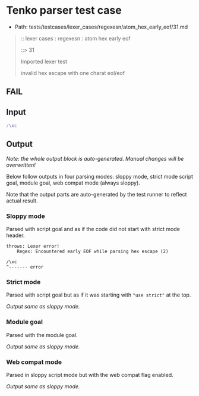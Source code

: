 # Tenko parser test case

- Path: tests/testcases/lexer_cases/regexesn/atom_hex_early_eof/31.md

> :: lexer cases : regexesn : atom hex early eof
>
> ::> 31
>
> Imported lexer test
>
> invalid hex escape with one charat eol/eof

## FAIL

## Input

`````js
/\xc
`````

## Output

_Note: the whole output block is auto-generated. Manual changes will be overwritten!_

Below follow outputs in four parsing modes: sloppy mode, strict mode script goal, module goal, web compat mode (always sloppy).

Note that the output parts are auto-generated by the test runner to reflect actual result.

### Sloppy mode

Parsed with script goal and as if the code did not start with strict mode header.

`````
throws: Lexer error!
    Regex: Encountered early EOF while parsing hex escape (2)

/\xc
^------- error
`````

### Strict mode

Parsed with script goal but as if it was starting with `"use strict"` at the top.

_Output same as sloppy mode._

### Module goal

Parsed with the module goal.

_Output same as sloppy mode._

### Web compat mode

Parsed in sloppy script mode but with the web compat flag enabled.

_Output same as sloppy mode._

